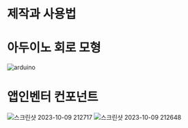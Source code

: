 # 제작과 사용법

# 아두이노 회로 모형
![arduino](https://github.com/asudhgjhasfklj/team/assets/127822717/e14f0639-06ae-4428-8f84-f7ddd82f8d52)

# 앱인벤터 컨포넌트
![스크린샷 2023-10-09 212717](https://github.com/asudhgjhasfklj/team/assets/127822717/6b976ace-6062-47ca-b38a-7db4bd8ebf71)
![스크린샷 2023-10-09 212648](https://github.com/asudhgjhasfklj/team/assets/127822717/2608392d-0712-4f13-83d8-7e5530941288)

